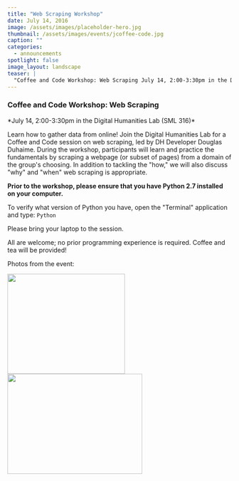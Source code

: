 ```yaml
---
title: "Web Scraping Workshop"
date: July 14, 2016
image: /assets/images/placeholder-hero.jpg
thumbnail: /assets/images/events/jcoffee-code.jpg
caption: ""
categories: 
  - announcements
spotlight: false 
image_layout: landscape
teaser: |
  "Coffee and Code Workshop: Web Scraping July 14, 2:00-3:30pm in the Digital Humanities Lab (SML 316) Learn how to gather data from online! Join the Digital Humanities Lab for a Coffee and Code session..."
---
```


<h3>Coffee and Code Workshop: Web Scraping</h3>
*July 14, 2:00-3:30pm in the Digital Humanities Lab (SML 316)*
    
Learn how to gather data from online! Join the Digital Humanities Lab for a Coffee and Code session on web scraping, led by DH Developer Douglas Duhaime. During the workshop, participants will learn and practice the fundamentals by scraping a webpage (or subset of pages) from a domain of the group's choosing. In addition to tackling the "how," we will also discuss "why" and "when" web scraping is appropriate.
   
**Prior to the workshop, please ensure that you have Python 2.7 installed on your computer.**
    
To verify what version of Python you have, open the "Terminal" application and type: `Python`

Please bring your laptop to the session.

All are welcome; no prior programming experience is required. Coffee and tea will be provided!
   
Photos from the event:
   
<a href="http://web.library.yale.edu/sites/default/files/images/web%20scraping%2C%20Doug.jpg">
  <img alt="" height="225" src="http://web.library.yale.edu/sites/default/files/resize/images/web%20scraping%2C%20Doug-264x225.jpg" width="264"/>
</a>
<a href="http://web.library.yale.edu/sites/default/files/images/IMG_0658.JPG">
  <img alt="" height="225" src="http://web.library.yale.edu/sites/default/files/resize/images/IMG_0658-303x225.JPG" width="303"/>
</a>

